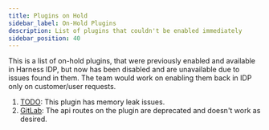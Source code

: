 ```yaml
---
title: Plugins on Hold
sidebar_label: On-Hold Plugins
description: List of plugins that couldn't be enabled immediately
sidebar_position: 40
---
```


This is a list of on-hold plugins, that were previously enabled and available in Harness IDP, but now has been disabled and are unavailable due to issues found in them. The team would work on enabling them back in IDP only on customer/user requests. 

1. [TODO](https://developer.harness.io/docs/internal-developer-portal/plugins/available-plugins/todo): This plugin has memory leak issues.
2. [GitLab](https://github.com/immobiliare/backstage-plugin-gitlab): The api routes on the plugin are deprecated and doesn't work as desired. 